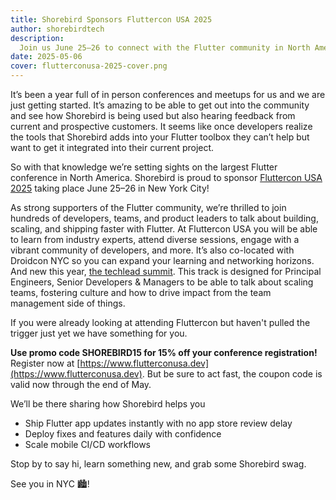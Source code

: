 ```yaml
---
title: Shorebird Sponsors Fluttercon USA 2025
author: shorebirdtech
description:
  Join us June 25–26 to connect with the Flutter community in North America.
date: 2025-05-06
cover: flutterconusa-2025-cover.png
---
```


It’s been a year full of in person conferences and meetups for us and we are
just getting started. It’s amazing to be able to get out into the community and
see how Shorebird is being used but also hearing feedback from current and
prospective customers. It seems like once developers realize the tools that
Shorebird adds into your Flutter toolbox they can’t help but want to get it
integrated into their current project.

So with that knowledge we’re setting sights on the largest Flutter conference in
North America. Shorebird is proud to sponsor
[Fluttercon USA 2025](https://www.flutterconusa.dev) taking place June 25–26 in
New York City!

As strong supporters of the Flutter community, we’re thrilled to join hundreds
of developers, teams, and product leaders to talk about building, scaling, and
shipping faster with Flutter. At Fluttercon USA you will be able to learn from
industry experts, attend diverse sessions, engage with a vibrant community of
developers, and more. It’s also co-located with Droidcon NYC so you can expand
your learning and networking horizons. And new this year,
[the techlead summit](https://www.techlead-summit.com). This track is designed
for Principal Engineers, Senior Developers & Managers to be able to talk about
scaling teams, fostering culture and how to drive impact from the team
management side of things.

If you were already looking at attending Fluttercon but haven't pulled the
trigger just yet we have something for you.

**Use promo code SHOREBIRD15 for 15% off your conference registration!**
Register now at [https://www.flutterconusa.dev](https://www.flutterconusa.dev).
But be sure to act fast, the coupon code is valid now through the end of May.

We’ll be there sharing how Shorebird helps you

- Ship Flutter app updates instantly with no app store review delay
- Deploy fixes and features daily with confidence
- Scale mobile CI/CD workflows

Stop by to say hi, learn something new, and grab some Shorebird swag.

See you in NYC 🏙!
